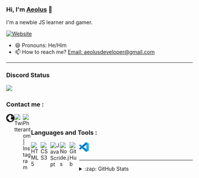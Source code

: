### Hi, I'm [Aeolus](https://admiring-kilby-93def3.netlify.app/) 👋
I'm a newbie JS learner and gamer.

[![Website](https://img.shields.io/website?label=Aeolus&style=for-the-badge&url=https://admiring-kilby-93def3.netlify.app/)](https://admiring-kilby-93def3.netlify.app/)

- 😄 Pronouns: He/Him
- 📫 How to reach me? [Email: aeolusdeveloper@gmail.com](aeolusdeveloper@gmail.com)

---

### Discord Status
<a href="https://discord.com/users/596293027627270155">
<img height="80px" src="https://discord.c99.nl/widget/theme-2/596293027627270155.png" />
</a>

### Contact me : 

[<img align="left" alt="phantomcodes.ga" width="22px" src="https://raw.githubusercontent.com/iconic/open-iconic/master/svg/globe.svg" />](https://admiring-kilby-93def3.netlify.app/)
<a href="https://twitter.com/captaincool6333">
  <img align="left" alt="Twitter" width="23px" src="https://raw.githubusercontent.com/peterthehan/peterthehan/master/assets/twitter.svg" />
</a>
[<img align="left" alt="Phantom | Instagram" width="22px" src="https://image.flaticon.com/icons/png/128/2111/2111463.png" />](https://www.instagram.com/aeolus_dev/)

</br>

### Languages and Tools : 
[<img align="left" alt="HTML5" width="26px" src="https://cdn1.iconfinder.com/data/icons/logotypes/32/badge-html-5-128.png" />](https://www.w3.org/html/)
[<img align="left" alt="CSS3" width="26px" src="https://cdn1.iconfinder.com/data/icons/logotypes/32/badge-css-3-128.png" />](https://www.w3schools.com/css/)
[<img align="left" alt="JavaScript" width="26px" src="https://cdn4.iconfinder.com/data/icons/logos-and-brands/512/187_Js_logo_logos-128.png" />](https://www.javascript.com/)
[<img align="left" alt="Node.js" width="26px" src="https://cdn4.iconfinder.com/data/icons/logos-and-brands/512/233_Node_Js_logo-128.png" />](https://nodejs.org/en/)
[<img align="left" alt="GitHub" width="26px" src="https://cdn4.iconfinder.com/data/icons/socialcones/508/Github-128.png" />](https://github.com/)
[<img align="left" alt="Visual Studio Code" width="26px" src="https://raw.githubusercontent.com/github/explore/80688e429a7d4ef2fca1e82350fe8e3517d3494d/topics/visual-studio-code/visual-studio-code.png" />](https://code.visualstudio.com/)
<br />
<br />

---

<details>
  <summary>:zap: GitHub Stats</summary>
</br>
<img align="center" alt="Aeolus's GitHub Stats" src="https://github-readme-stats-eight-pink.vercel.app/api?username=captaincool6333&&show_icons=true&theme=tokyonight&layout=compact" />
</br>
<img align="center" src="https://github-readme-streak-stats.herokuapp.com?user=captaincool6333&theme=tokyonight&hide_border=true&date_format=M%20j%5B%2C%20Y%5D" alt="Aeolus" />

